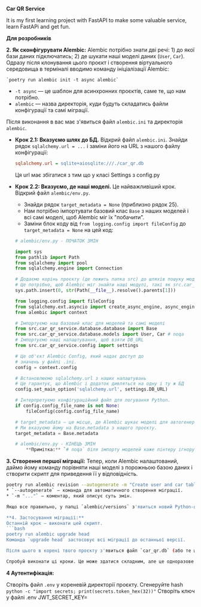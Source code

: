 **Car QR Service**

It is my first learning project with FastAPI to make some valuable service, learn FastAPi and get fun.

**Для розробників**

**2. Як сконфігурувати Alembic:**
Alembic потрібно знати дві речі: 
    1) до якої бази даних підключатись; 
    2) де шукати наші моделі даних (`User`, `Car`).
Одразу після клонування цього проєкт і створення віртуального середовища
в терміналі вводимо команду ініціалізації Alembic:

    `poetry run alembic init -t async alembic`

* `-t async` — це шаблон для асинхронних проєктів, саме те, що нам потрібно.
* `alembic` — назва директорія, куди будуть складатись файли конфігурації та самі міграції.

Після виконання в вас має з'явиться файл `alembic.ini` та директорія `alembic`.

* **Крок 2.1: Вказуємо шлях до БД.**
    Відкрий файл `alembic.ini`. Знайди рядок `sqlalchemy.url = ...` і заміни його на URL з нашого файлу конфігурації:
    ```ini
    sqlalchemy.url = sqlite+aiosqlite:///./car_qr.db
    ```
    Ця url має збігатися з тим що у класі Settings з config.py


* **Крок 2.2: Вказуємо, де наші моделі.**
    Це найважливіший крок. Відкрий файл `alembic/env.py`.
    * Знайди рядок `target_metadata = None` (приблизно рядок 25).
    * Нам потрібно імпортувати базовий клас `Base` з наших моделей і всі самі моделі, щоб Alembic міг їх "побачити".
    * Заміни блок коду від `from logging.config import fileConfig` до `target_metadata = None` на цей код:

    ```python
    # alembic/env.py - ПОЧАТОК ЗМІН

    import sys
    from pathlib import Path
    from sqlalchemy import pool
    from sqlalchemy.engine import Connection

    # Додаємо корінь проєкту (де лежить папка src) до шляхів пошуку модулів
    # Це потрібно, щоб Alembic міг знайти наші модулі, такі як src.car_qr_service
    sys.path.insert(0, str(Path(__file__).resolve().parents[1]))

    from logging.config import fileConfig
    from sqlalchemy.ext.asyncio import create_async_engine, async_engine_from_config
    from alembic import context

    # Імпортуємо наш базовий клас для моделей та самі моделі
    from src.car_qr_service.database.database import Base
    from src.car_qr_service.database.models import User, Car # noqa
    # Імпортуємо наші налаштування, щоб взяти DB_URL
    from src.car_qr_service.config import settings

    # Це об'єкт Alembic Config, який надає доступ до
    # значень у файлі .ini.
    config = context.config

    # Встановлюємо sqlalchemy.url з наших налаштувань
    # Це гарантує, що Alembic і додаток дивляться на одну і ту ж БД
    config.set_main_option('sqlalchemy.url', settings.DB_URL)

    # Інтерпретуємо конфігураційний файл для логування Python.
    if config.config_file_name is not None:
        fileConfig(config.config_file_name)

    # target_metadata — це місце, де Alembic шукає моделі для автогенерації.
    # Ми вказуємо йому на Base.metadata з нашого проєкту.
    target_metadata = Base.metadata

    # alembic/env.py - КІНЕЦЬ ЗМІН
        **Примітка:** `# noqa` біля імпорту моделей каже лінтеру ігнорувати той факт, що ми нібито не використовуємо ці імпорти прямо в цьому файлі. Насправді вони потрібні, щоб SQLAlchemy зареєстрував моделі.

**3. Створення першої міграції:**
Тепер, коли Alembic налаштований, даймо йому команду порівняти наші моделі з порожньою базою даних і створити скрипт для приведення її у відповідність.
```bash
poetry run alembic revision --autogenerate -m "Create user and car tables"
* `--autogenerate` — команда для автоматичного створення міграції.
* `-m "..."` — коментар, який описує суть змін.

Якщо все правильно, у папці `alembic/versions` з'явиться новий Python-файл з дивною назвою (наприклад, `8d7c..._create_user_and_car_tables.py`). Це і є наша міграція.

**4. Застосування міграції:**
Останній крок — виконати цей скрипт.
```bash
poetry run alembic upgrade head
Команда `upgrade head` застосовує всі міграції до останньої версії.

Після цього в корені твого проєкту з'явиться файл `car_qr.db` (або те що ви вказали як назву). Це і є наша база даних SQLite, і всередині неї вже є таблиці `users` та `cars` з усіма полями, які ми визначили!

Спробуй виконати ці кроки. Це може здатися складним, але це одноразове налаштування, яке потім робить роботу з базою даних неймовірно зручною.
```
**4 Аутентифікація:**

Створіть файл `.env` у кореневій директорії проєкту.
Сгенеруйте hash
`python -c "import secrets; print(secrets.token_hex(32))"`
Створіть ключ у файлі .env
JWT_SECRET_KEY=<generated hash>